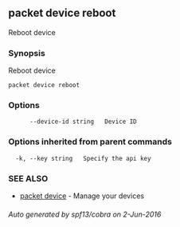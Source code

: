 ## packet device reboot

Reboot device

### Synopsis


Reboot device

```
packet device reboot
```

### Options

```
      --device-id string   Device ID
```

### Options inherited from parent commands

```
  -k, --key string   Specify the api key
```

### SEE ALSO
* [packet device](packet_device.md)	 - Manage your devices

###### Auto generated by spf13/cobra on 2-Jun-2016

